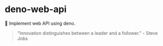 # deno-web-api
🔭 Implement web API using deno.


<!-- INSPIRATIONAL_QUOTE_START -->
> "Innovation distinguishes between a leader and a follower." - Steve Jobs
<!-- INSPIRATIONAL_QUOTE_END -->
